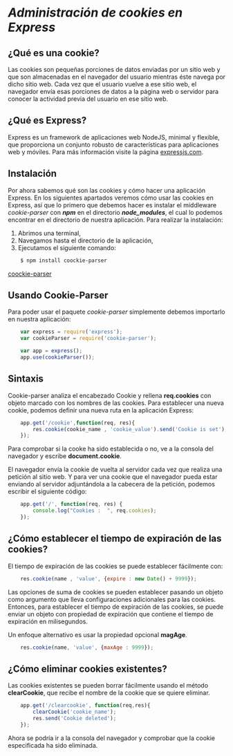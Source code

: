 # ***Administración de cookies en Express***

## ¿Qué es una cookie?

Las cookies son pequeñas porciones de datos enviadas por un sitio web y que son almacenadas en el navegador del usuario mientras éste navega por dicho sitio web. Cada vez que el usuario vuelve a ese sitio web, el navegador envía esas porciones de datos a la página web o servidor para conocer la actividad previa del usuario en ese sitio web.


## ¿Qué es Express?

Express es un framework de aplicaciones web NodeJS, minimal y flexible, que proporciona un conjunto robusto de características para aplicaciones web y móviles.
Para más información visite la página [expressjs.com](http://expressjs.com/).


## Instalación

Por ahora sabemos qué son las cookies y cómo hacer una aplicación Express. En los siguientes apartados veremos cómo usar las cookies en Express, así que lo primero que debemos hacer es instalar el middleware *cookie-parser* con ***npm*** en el directorio ***node_modules***, el cual lo podemos encontrar en el directorio de nuestra aplicación. Para realizar la instalación:

1. Abrimos una terminal,
2. Navegamos hasta el directorio de la aplicación,
3. Ejecutamos el siguiente comando:
~~~sh
    $ npm install coockie-parser
~~~

[coockie-parser](https://github.com/expressjs/cookie-parser)


## Usando Cookie-Parser

Para poder usar el paquete *cookie-parser* simplemente debemos importarlo en nuestra aplicación:

~~~js
    var express = require('express');
    var cookieParser = require('cookie-parser');

    var app = express();
    app.use(cookieParser());
~~~


## Sintaxis

Cookie-parser analiza el encabezado Cookie y rellena **req.cookies** con objeto marcado con los nombres de las cookies. Para establecer una nueva cookie, podemos definir una nueva ruta en la aplicación Express:

~~~js
    app.get('/cookie',function(req, res){
        res.cookie(cookie_name , 'cookie_value').send('Cookie is set');
    });
~~~

Para comprobar si la cooke ha sido establecida o no, ve a la consola del navegador y escribe **document.cookie**.

El navegador envía la cookie de vuelta al servidor cada vez que realiza una petición al sitio web. Y para ver una cookie que el navegador pueda estar enviando al servidor adjuntándola a la cabecera de la petición, podemos escribir el siguiente código:

~~~js
    app.get('/', function(req, res) {
        console.log("Cookies :  ", req.cookies);
    });
~~~


## ¿Cómo establecer el tiempo de expiración de las cookies?

El tiempo de expiración de las cookies se puede establecer fácilmente con:

~~~js
    res.cookie(name , 'value', {expire : new Date() + 9999});
~~~

Las opciones de suma de cookies se pueden establecer pasando un objeto como argumento que lleva configuraciones adicionales para las cookies. Entonces, para establecer el tiempo de expiración de las cookies, se puede enviar un objeto con propiedad de expiración que contiene el tiempo de expiración en milisegundos.

Un enfoque alternativo es usar la propiedad opcional **magAge**.

~~~js
    res.cookie(name, 'value', {maxAge : 9999});
~~~


## ¿Cómo eliminar cookies existentes?

Las cookies existentes se pueden borrar fácilmente usando el método **clearCookie**, que recibe el nombre de la cookie que se quiere eliminar.

~~~js
    app.get('/clearcookie', function(req,res){
        clearCookie('cookie_name');
        res.send('Cookie deleted');
    });
~~~

Ahora se podría ir a la consola del navegador y comprobar que la cookie especificada ha sido eliminada.
